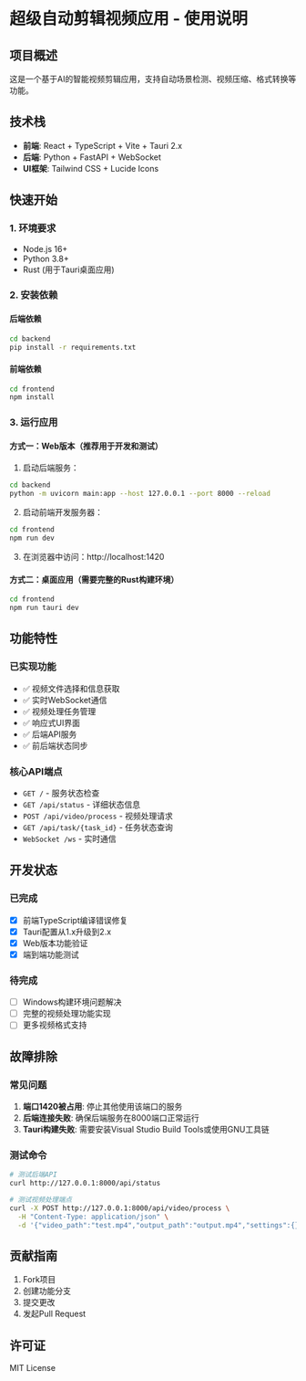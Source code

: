 # 超级自动剪辑视频应用 - 使用说明

## 项目概述
这是一个基于AI的智能视频剪辑应用，支持自动场景检测、视频压缩、格式转换等功能。

## 技术栈
- **前端**: React + TypeScript + Vite + Tauri 2.x
- **后端**: Python + FastAPI + WebSocket
- **UI框架**: Tailwind CSS + Lucide Icons

## 快速开始

### 1. 环境要求
- Node.js 16+
- Python 3.8+
- Rust (用于Tauri桌面应用)

### 2. 安装依赖

#### 后端依赖
```bash
cd backend
pip install -r requirements.txt
```

#### 前端依赖
```bash
cd frontend
npm install
```

### 3. 运行应用

#### 方式一：Web版本（推荐用于开发和测试）
1. 启动后端服务：
```bash
cd backend
python -m uvicorn main:app --host 127.0.0.1 --port 8000 --reload
```

2. 启动前端开发服务器：
```bash
cd frontend
npm run dev
```

3. 在浏览器中访问：http://localhost:1420

#### 方式二：桌面应用（需要完整的Rust构建环境）
```bash
cd frontend
npm run tauri dev
```

## 功能特性

### 已实现功能
- ✅ 视频文件选择和信息获取
- ✅ 实时WebSocket通信
- ✅ 视频处理任务管理
- ✅ 响应式UI界面
- ✅ 后端API服务
- ✅ 前后端状态同步

### 核心API端点
- `GET /` - 服务状态检查
- `GET /api/status` - 详细状态信息
- `POST /api/video/process` - 视频处理请求
- `GET /api/task/{task_id}` - 任务状态查询
- `WebSocket /ws` - 实时通信

## 开发状态

### 已完成
- [x] 前端TypeScript编译错误修复
- [x] Tauri配置从1.x升级到2.x
- [x] Web版本功能验证
- [x] 端到端功能测试

### 待完成
- [ ] Windows构建环境问题解决
- [ ] 完整的视频处理功能实现
- [ ] 更多视频格式支持

## 故障排除

### 常见问题
1. **端口1420被占用**: 停止其他使用该端口的服务
2. **后端连接失败**: 确保后端服务在8000端口正常运行
3. **Tauri构建失败**: 需要安装Visual Studio Build Tools或使用GNU工具链

### 测试命令
```bash
# 测试后端API
curl http://127.0.0.1:8000/api/status

# 测试视频处理端点
curl -X POST http://127.0.0.1:8000/api/video/process \
  -H "Content-Type: application/json" \
  -d '{"video_path":"test.mp4","output_path":"output.mp4","settings":{}}'
```

## 贡献指南
1. Fork项目
2. 创建功能分支
3. 提交更改
4. 发起Pull Request

## 许可证
MIT License